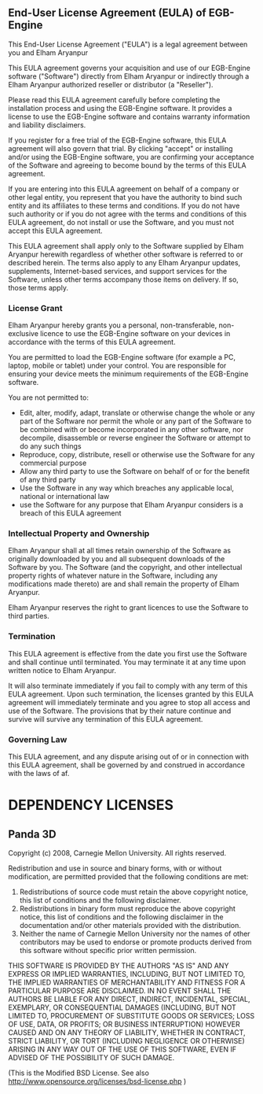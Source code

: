 ## End-User License Agreement (EULA) of <span class="app_name">EGB-Engine</span>

This End-User License Agreement ("EULA") is a legal agreement between you and <span class="company_name">Elham Aryanpur</span>

This EULA agreement governs your acquisition and use of our <span class="app_name">EGB-Engine</span> software ("Software") directly from <span class="company_name">Elham Aryanpur</span> or indirectly through a <span class="company_name">Elham Aryanpur</span> authorized reseller or distributor (a "Reseller").

Please read this EULA agreement carefully before completing the installation process and using the <span class="app_name">EGB-Engine</span> software. It provides a license to use the <span class="app_name">EGB-Engine</span> software and contains warranty information and liability disclaimers.

If you register for a free trial of the <span class="app_name">EGB-Engine</span> software, this EULA agreement will also govern that trial. By clicking "accept" or installing and/or using the <span class="app_name">EGB-Engine</span> software, you are confirming your acceptance of the Software and agreeing to become bound by the terms of this EULA agreement.

If you are entering into this EULA agreement on behalf of a company or other legal entity, you represent that you have the authority to bind such entity and its affiliates to these terms and conditions. If you do not have such authority or if you do not agree with the terms and conditions of this EULA agreement, do not install or use the Software, and you must not accept this EULA agreement.

This EULA agreement shall apply only to the Software supplied by <span class="company_name">Elham Aryanpur</span> herewith regardless of whether other software is referred to or described herein. The terms also apply to any <span class="company_name">Elham Aryanpur</span> updates, supplements, Internet-based services, and support services for the Software, unless other terms accompany those items on delivery. If so, those terms apply.

### License Grant

<span class="company_name">Elham Aryanpur</span> hereby grants you a personal, non-transferable, non-exclusive licence to use the <span class="app_name">EGB-Engine</span> software on your devices in accordance with the terms of this EULA agreement.

You are permitted to load the <span class="app_name">EGB-Engine</span> software (for example a PC, laptop, mobile or tablet) under your control. You are responsible for ensuring your device meets the minimum requirements of the <span class="app_name">EGB-Engine</span> software.

You are not permitted to:

*   Edit, alter, modify, adapt, translate or otherwise change the whole or any part of the Software nor permit the whole or any part of the Software to be combined with or become incorporated in any other software, nor decompile, disassemble or reverse engineer the Software or attempt to do any such things
*   Reproduce, copy, distribute, resell or otherwise use the Software for any commercial purpose
*   Allow any third party to use the Software on behalf of or for the benefit of any third party
*   Use the Software in any way which breaches any applicable local, national or international law
*   use the Software for any purpose that <span class="company_name">Elham Aryanpur</span> considers is a breach of this EULA agreement

### Intellectual Property and Ownership

<span class="company_name">Elham Aryanpur</span> shall at all times retain ownership of the Software as originally downloaded by you and all subsequent downloads of the Software by you. The Software (and the copyright, and other intellectual property rights of whatever nature in the Software, including any modifications made thereto) are and shall remain the property of <span class="company_name">Elham Aryanpur</span>.

<span class="company_name">Elham Aryanpur</span> reserves the right to grant licences to use the Software to third parties.

### Termination

This EULA agreement is effective from the date you first use the Software and shall continue until terminated. You may terminate it at any time upon written notice to <span class="company_name">Elham Aryanpur</span>.

It will also terminate immediately if you fail to comply with any term of this EULA agreement. Upon such termination, the licenses granted by this EULA agreement will immediately terminate and you agree to stop all access and use of the Software. The provisions that by their nature continue and survive will survive any termination of this EULA agreement.

### Governing Law

This EULA agreement, and any dispute arising out of or in connection with this EULA agreement, shall be governed by and construed in accordance with the laws of <span class="country">af</span>.


# DEPENDENCY LICENSES

## Panda 3D

Copyright (c) 2008, Carnegie Mellon University.
All rights reserved.

Redistribution and use in source and binary forms, with or without
modification, are permitted provided that the following conditions
are met:

1. Redistributions of source code must retain the above copyright
   notice, this list of conditions and the following disclaimer.
2. Redistributions in binary form must reproduce the above copyright
   notice, this list of conditions and the following disclaimer in the
   documentation and/or other materials provided with the distribution.
3. Neither the name of Carnegie Mellon University nor the names of
   other contributors may be used to endorse or promote products
   derived from this software without specific prior written
   permission.

THIS SOFTWARE IS PROVIDED BY THE AUTHORS "AS IS" AND ANY EXPRESS OR
IMPLIED WARRANTIES, INCLUDING, BUT NOT LIMITED TO, THE IMPLIED WARRANTIES
OF MERCHANTABILITY AND FITNESS FOR A PARTICULAR PURPOSE ARE DISCLAIMED.
IN NO EVENT SHALL THE AUTHORS BE LIABLE FOR ANY DIRECT, INDIRECT,
INCIDENTAL, SPECIAL, EXEMPLARY, OR CONSEQUENTIAL DAMAGES (INCLUDING, BUT
NOT LIMITED TO, PROCUREMENT OF SUBSTITUTE GOODS OR SERVICES; LOSS OF USE,
DATA, OR PROFITS; OR BUSINESS INTERRUPTION) HOWEVER CAUSED AND ON ANY
THEORY OF LIABILITY, WHETHER IN CONTRACT, STRICT LIABILITY, OR TORT
(INCLUDING NEGLIGENCE OR OTHERWISE) ARISING IN ANY WAY OUT OF THE USE OF
THIS SOFTWARE, EVEN IF ADVISED OF THE POSSIBILITY OF SUCH DAMAGE.

(This is the Modified BSD License.  See also
http://www.opensource.org/licenses/bsd-license.php )
